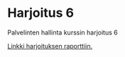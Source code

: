 # Harjoitus 6

Palvelinten hallinta kurssin harjoitus 6

[Linkki harjoituksen raporttiin.](./text/harj6_report.md)
